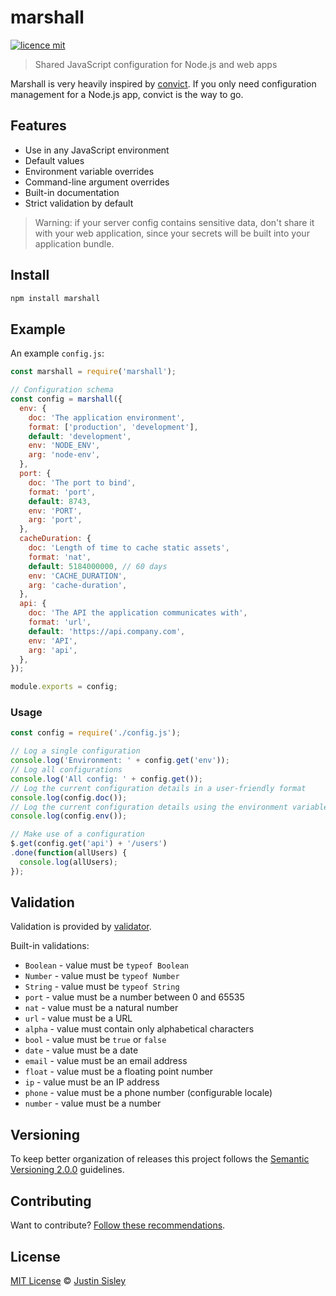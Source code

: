 # marshall

[![licence mit](https://img.shields.io/badge/licence-MIT-blue.svg)](https://github.com/justinsisley/marshall/blob/master/LICENSE.md)

> Shared JavaScript configuration for Node.js and web apps

Marshall is very heavily inspired by [convict](https://www.npmjs.com/package/convict). If you only need configuration management for a Node.js app, convict is the way to go.

## Features

- Use in any JavaScript environment
- Default values
- Environment variable overrides
- Command-line argument overrides
- Built-in documentation
- Strict validation by default

> Warning: if your server config contains sensitive data, don't share it with your web application, since your secrets will be built into your application bundle.

## Install

```bash
npm install marshall
```

## Example

An example `config.js`:

```javascript
const marshall = require('marshall');

// Configuration schema
const config = marshall({
  env: {
    doc: 'The application environment',
    format: ['production', 'development'],
    default: 'development',
    env: 'NODE_ENV',
    arg: 'node-env',
  },
  port: {
    doc: 'The port to bind',
    format: 'port',
    default: 8743,
    env: 'PORT',
    arg: 'port',
  },
  cacheDuration: {
    doc: 'Length of time to cache static assets',
    format: 'nat',
    default: 5184000000, // 60 days
    env: 'CACHE_DURATION',
    arg: 'cache-duration',
  },
  api: {
    doc: 'The API the application communicates with',
    format: 'url',
    default: 'https://api.company.com',
    env: 'API',
    arg: 'api',
  },
});

module.exports = config;
```

### Usage

```javascript
const config = require('./config.js');

// Log a single configuration
console.log('Environment: ' + config.get('env'));
// Log all configurations
console.log('All config: ' + config.get());
// Log the current configuration details in a user-friendly format
console.log(config.doc());
// Log the current configuration details using the environment variable name as the key
console.log(config.env());

// Make use of a configuration
$.get(config.get('api') + '/users')
.done(function(allUsers) {
  console.log(allUsers);
});
```

## Validation

Validation is provided by [validator](https://github.com/chriso/validator.js).

Built-in validations:

- `Boolean` - value must be `typeof Boolean`
- `Number` - value must be `typeof Number`
- `String` - value must be `typeof String`
- `port` - value must be a number between 0 and 65535
- `nat` - value must be a natural number
- `url` - value must be a URL
- `alpha` - value must contain only alphabetical characters
- `bool` - value must be `true` or `false`
- `date` - value must be a date
- `email` - value must be an email address
- `float` - value must be a floating point number
- `ip` -  value must be an IP address
- `phone` - value must be a phone number (configurable locale)
- `number` - value must be a number

## Versioning

To keep better organization of releases this project follows the [Semantic Versioning 2.0.0](http://semver.org/) guidelines.

## Contributing
Want to contribute? [Follow these recommendations](https://github.com/justinsisley/marshall/blob/master/CONTRIBUTING.md).

## License
[MIT License](https://github.com/justinsisley/marshall/blob/master/LICENSE.md) © [Justin Sisley](http://justinsisley.com/)
